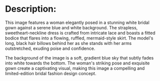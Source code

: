 
# Description:
This image features a woman elegantly posed in a stunning white bridal gown against a serene blue and white background. The strapless, sweetheart-neckline dress is crafted from intricate lace and boasts a fitted bodice that flares into a flowing, ruffled, mermaid-style skirt. The model's long, black hair billows behind her as she stands with her arms outstretched, exuding poise and confidence.

The background of the image is a soft, gradient blue sky that subtly fades into white towards the bottom. The woman's striking pose and exquisite gown create a captivating visual, making this image a compelling and limited-edition bridal fashion design concept.
